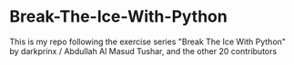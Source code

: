 # Break-The-Ice-With-Python
This is my repo following the exercise series "Break The Ice With Python" by darkprinx / Abdullah Al Masud Tushar, and the other 20 contributors
